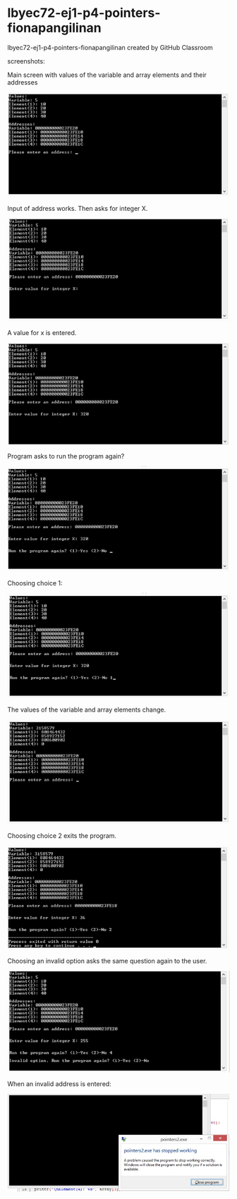 # lbyec72-ej1-p4-pointers-fionapangilinan
lbyec72-ej1-p4-pointers-fionapangilinan created by GitHub Classroom

screenshots:

Main screen with values of the variable and array elements and their addresses

![](1.jpg)

Input of address works. Then asks for integer X.

![](2.jpg)

A value for x is entered.

![](3.jpg)

Program asks to run the program again?

![](4.jpg)

Choosing choice 1:

![](5.jpg)

The values of the variable and array elements change.

![](6.jpg)

Choosing choice 2 exits the program.

![](7.jpg)

Choosing an invalid option asks the same question again to the user.

![](8.jpg)

When an invalid address is entered:

![](last.jpg)
